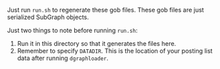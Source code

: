 Just run `run.sh` to regenerate these gob files. These gob files are just
serialized SubGraph objects.

Just two things to note before running `run.sh`:

1. Run it in this directory so that it generates the files here.
1. Remember to specify `DATADIR`. This is the location of your posting list data after running `dgraphloader`.